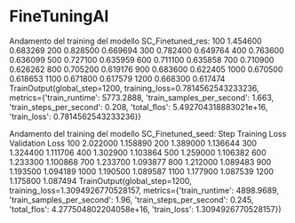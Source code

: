 # FineTuningAI

Andamento del training del modello SC_Finetuned_res:
100 	1.454600 	0.683269
200 	0.828500 	0.669694
300 	0.782400 	0.649764
400 	0.763600 	0.636099
500 	0.727100 	0.635959
600 	0.711100 	0.635858
700 	0.710900 	0.626262
800 	0.705200 	0.619176
900 	0.683600 	0.622405
1000 	0.670500 	0.618653
1100 	0.671800 	0.617579
1200 	0.668300 	0.617474
TrainOutput(global_step=1200, training_loss=0.7814562543233236, metrics={'train_runtime': 5773.2888, 'train_samples_per_second': 1.663, 'train_steps_per_second': 0.208, 'total_flos': 5.492704318883021e+16, 'train_loss': 0.7814562543233236})


Andamento del training del modello SC_Finetuned_seed:
Step 	Training Loss 	Validation Loss
100 	2.022000 	1.158890
200 	1.389000 	1.136644
300 	1.324400 	1.111706
400 	1.302900 	1.103864
500 	1.259000 	1.106382
600 	1.233300 	1.100868
700 	1.233700 	1.093877
800 	1.212000 	1.089483
900 	1.193500 	1.094189
1000 	1.190500 	1.089587
1100 	1.177900 	1.087539
1200 	1.175800 	1.087494
TrainOutput(global_step=1200, training_loss=1.3094926770528157, metrics={'train_runtime': 4898.9689, 'train_samples_per_second': 1.96, 'train_steps_per_second': 0.245, 'total_flos': 4.277504802204058e+16, 'train_loss': 1.3094926770528157})